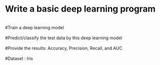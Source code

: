 Write a basic deep learning program
==
<br>#Train a deep learning model<br/>
<br>#Predict/classify the test data by this deep learning model<br/>
<br>#Provide the results: Accuracy, Precision, Recall, and AUC<br/>
<br>#Dataset : Iris<br/>

